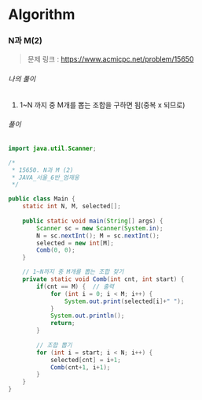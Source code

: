 # Algorithm

### N과 M(2)

> 문제 링크 : https://www.acmicpc.net/problem/15650



###### 나의 풀이

1. 1~N 까지 중 M개를 뽑는 조합을 구하면 됨(중복 x 되므로)




###### 풀이

~~~java
import java.util.Scanner;

/*
 * 15650. N과 M (2)
 * JAVA_서울_6반_엄재웅
 */

public class Main {
	static int N, M, selected[];
	
	public static void main(String[] args) {
		Scanner sc = new Scanner(System.in);
		N = sc.nextInt(); M = sc.nextInt();
		selected = new int[M];
		Comb(0, 0);
	}

	// 1~N까지 중 M개를 뽑는 조합 찾기
	private static void Comb(int cnt, int start) {
		if(cnt == M) {	// 출력
			for (int i = 0; i < M; i++) {
				System.out.print(selected[i]+" ");
			}
			System.out.println();
			return;
		}
		
		// 조합 뽑기
		for (int i = start; i < N; i++) {
			selected[cnt] = i+1;
			Comb(cnt+1, i+1);
		}
	}
}
~~~
